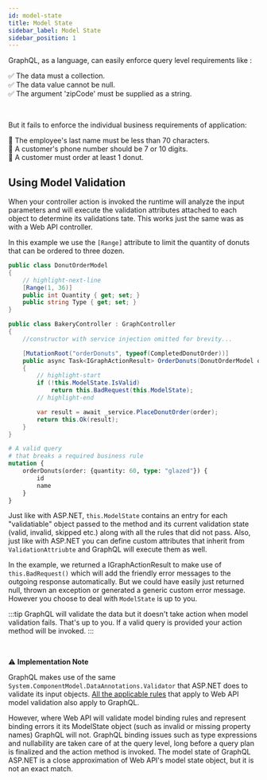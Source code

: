 ```yaml
---
id: model-state
title: Model State
sidebar_label: Model State
sidebar_position: 1
---
```


GraphQL, as a language, can easily enforce query level requirements like :

✅   The data must a collection.<br/>
✅   The data value cannot be null.<br/>
✅   The argument 'zipCode' must be supplied as a string.

<br />

But it fails to enforce the individual business requirements of application:

🧨   The employee's last name must be less than 70 characters.<br/>
🧨   A customer's phone number should be 7 or 10 digits.<br/>
🧨   A customer must order at least 1 donut.

## Using Model Validation

When your controller action is invoked the runtime will analyze the input parameters and will execute the validation attributes attached to each object to determine its validations tate. This works just the same was as with a Web API controller.

In this example we use the `[Range]` attribute to limit the quantity of donuts that can be ordered to three dozen.

```csharp title="DonutOrderModel.cs"
public class DonutOrderModel
{
    // highlight-next-line
    [Range(1, 36)]
    public int Quantity { get; set; }
    public string Type { get; set; }
}
```

```csharp title="BakeryController.cs"
public class BakeryController : GraphController
{
    //constructor with service injection omitted for brevity...

    [MutationRoot("orderDonuts", typeof(CompletedDonutOrder))]
    public async Task<IGraphActionResult> OrderDonuts(DonutOrderModel order)
    {
        // highlight-start
        if (!this.ModelState.IsValid)
            return this.BadRequest(this.ModelState);
        // highlight-end

        var result = await _service.PlaceDonutOrder(order);
        return this.Ok(result);
    }
}
```


```graphql title="Sample Query"
# A valid query
# that breaks a required business rule
mutation {
    orderDonuts(order: {quantity: 60, type: "glazed"}) {
        id
        name
    }
}
```

Just like with ASP.NET, `this.ModelState` contains an entry for each "validatiable" object passed to the method and its current validation state (valid, invalid, skipped etc.) along with all the rules that did not pass. Also, just like with ASP.NET you can define custom attributes that inherit from `ValidationAttriubte` and GraphQL will execute them as well.

In the example, we returned a IGraphActionResult to make use of `this.BadRequest()` which will add the friendly error messages to the outgoing response automatically. But we could have easily just returned null, thrown an exception or generated a generic custom error message. However you choose to deal with `ModelState` is up to you. 

:::tip
GraphQL will validate the data but it doesn't take action when model validation fails. That's up to you. If a valid query is provided your action method will be invoked.
:::

<br />

⚠️ **Implementation Note**

GraphQL makes use of the same `System.ComponentModel.DataAnnotations.Validator` that ASP.NET does to validate its input objects. [All the applicable rules](https://learn.microsoft.com/en-us/aspnet/core/mvc/models/validation?view=aspnetcore-7.0) that apply to Web API model validation also apply to GraphQL.

However, where Web API will validate model binding rules and represent binding errors it its ModelState object (such as invalid or missing property names)  GraphQL will not. GraphQL binding issues such as type expressions and nullability are taken care of at the query level, long before a query plan is finalized and the action method is invoked. The model state of GraphQL ASP.NET is a close approximation of Web API's model state object, but it is not an exact match.